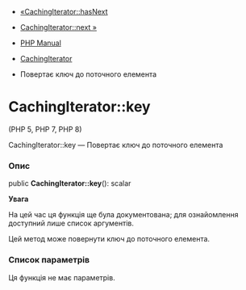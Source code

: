 - [«CachingIterator::hasNext](cachingiterator.hasnext.md)
- [CachingIterator::next »](cachingiterator.next.md)

- [PHP Manual](index.md)
- [CachingIterator](class.cachingiterator.md)
- Повертає ключ до поточного елемента

# CachingIterator::key

(PHP 5, PHP 7, PHP 8)

CachingIterator::key — Повертає ключ до поточного елемента

### Опис

public **CachingIterator::key**(): scalar

**Увага**

На цей час ця функція ще була документована; для
ознайомлення доступний лише список аргументів.

Цей метод може повернути ключ до поточного елемента.

### Список параметрів

Ця функція не має параметрів.

